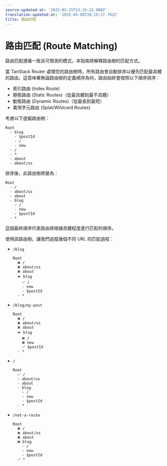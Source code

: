 ```yaml
---
source-updated-at: '2025-02-25T23:33:22.000Z'
translation-updated-at: '2025-05-08T20:16:17.792Z'
title: 路由匹配
---
```


# 路由匹配 (Route Matching)

路由匹配遵循一致且可預測的模式。本指南將解釋路由樹的匹配方式。

當 TanStack Router 處理您的路由樹時，所有路由會自動排序以優先匹配最具體的路由。這意味著無論路由樹的定義順序為何，路由始終會按照以下順序排序：

- 索引路由 (Index Route)
- 靜態路由 (Static Routes)（從最具體到最不具體）
- 動態路由 (Dynamic Routes)（從最長到最短）
- 萬用字元路由 (Splat/Wildcard Routes)

考慮以下虛擬路由樹：

```
Root
  - blog
    - $postId
    - /
    - new
  - /
  - *
  - about
  - about/us
```

排序後，此路由樹將變為：

```
Root
  - /
  - about/us
  - about
  - blog
    - /
    - new
    - $postId
  - *
```

這個最終順序代表路由將根據具體程度進行匹配的順序。

使用該路由樹，讓我們追蹤幾個不同 URL 的匹配過程：

- `/blog`
  ```
  Root
    ❌ /
    ❌ about/us
    ❌ about
    ⏩ blog
      ✅ /
      - new
      - $postId
    - *
  ```
- `/blog/my-post`
  ```
  Root
    ❌ /
    ❌ about/us
    ❌ about
    ⏩ blog
      ❌ /
      ❌ new
      ✅ $postId
    - *
  ```
- `/`
  ```
  Root
    ✅ /
    - about/us
    - about
    - blog
      - /
      - new
      - $postId
    - *
  ```
- `/not-a-route`
  ```
  Root
    ❌ /
    ❌ about/us
    ❌ about
    ❌ blog
      - /
      - new
      - $postId
    ✅ *
  ```

